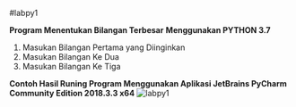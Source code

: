 #labpy1

**Program Menentukan Bilangan Terbesar**
**Menggunakan PYTHON 3.7**
1) Masukan Bilangan Pertama yang Diinginkan
2) Masukan Bilangan Ke Dua
3) Masukan Bilangan Ke Tiga

**Contoh Hasil Runing Program Menggunakan Aplikasi JetBrains PyCharm Community Edition 2018.3.3 x64**
![labpy1](https://user-images.githubusercontent.com/45659195/52639475-37054400-2e89-11e9-8de9-9432597ef591.png)
